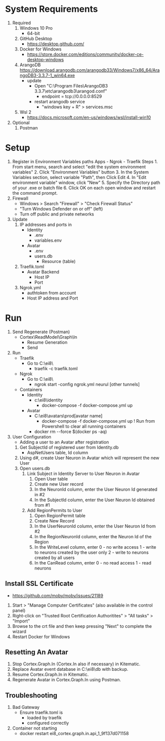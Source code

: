 System Requirements
===================
1. Required
	1. Windows 10 Pro
		- 64-bit
	2. GitHub Desktop
		- https://desktop.github.com/
	3. Docker for Windows
		- https://store.docker.com/editions/community/docker-ce-desktop-windows
	4. ArangoDB
		https://download.arangodb.com/arangodb33/Windows7/x86_64/ArangoDB3-3.3.7-1_win64.exe
		- update 
			- Open "C:\Program Files\ArangoDB3 3.3.7\etc\arangodb3\arangod.conf"
				- endpoint = tcp://0.0.0.0:8529
			- restart arangodb service
				- "windows key + R" > services.msc
	5. Wsl 2
		- https://docs.microsoft.com/en-us/windows/wsl/install-win10
2. Optional
	1. Postman

Setup
=====
1. Register in Environment Variables paths
	Apps
		- Ngrok
		- Traefik
	Steps
		1. From start menu, search and select "edit the system environment variables"
		2. Click "Environment Variables" button
		3. In the System Variables section, select variable "Path", then Click Edit
		4. In "Edit environment variable" window, click "New"
		5. Specify the Directory path of your .exe or batch file
		6. Click OK on each open window and restart the command prompt.
2. Firewall
	- Windows > Search "Firewall" > "Check Firewall Status"
	- "Turn Windows Defender on or off" (left)
	- Turn off public and private networks
3. Update 
	1. IP addresses and ports in 
		- Identity 
			- .env
			- variables.env
		- Avatar
			- .env
			- users.db
				- Resource (table)
	2. Traefik.toml
		- Avatar Backend
			- Host IP 
			- Port
	3. Ngrok.yml
		- authtoken from account
		- Host IP address and Port

Run
===
1. Send Regenerate (Postman) 
	- Cortex\ReadModel\Graph\In
		- Resume Generation
		- Send
2. Run 
	- Traefik
		- Go to C:\ei8\
			- traefik -c traefik.toml
	- Ngrok
		- Go to C:\ei8\ 
			- ngrok start -config ngrok.yml neurul [other tunnels]
	- Containers
		- Identity
			- c:\ei8\identity
				- docker-compose -f docker-compose.yml up
		- Avatar
			- C:\ei8\avatars\prod\[avatar name]
				- docker-compose -f docker-compose.yml up
		! Run from Powershell to clear all running containers
			- docker rm --force $(docker ps -aq)
3. User Configuration
	- Adding a user to an Avatar after registration
	1. Get SubjectId of registered user from Identity.db
		- AspNetUsers table, Id column
	2. Using d#, create User Neuron in Avatar which will represent the new User
	3. Open users.db
		1. Link Subject in Identity Server to User Neuron in Avatar
			1. Open User table
			2. Create new User record
			3. In the NeuronId column, enter the User Neuron Id generated in #2
			4. In the SubjectId column, enter the User Neuron Id obtained from #1
		2. Add RegionPermits to User
			1. Open RegionPermit table
			2. Create New Record
			3. In the UserNeuronId column, enter the User Neuron Id from #2
			4. In the RegionNeuronId column, enter the Neuron Id of the Region
			5. In the WriteLevel column, enter
				0 - no write access
				1 - write to neurons created by the user only
				2 - write to neurons created by all users
			6. In the CanRead column, enter
				0 - no read access
				1 - read neurons

Install SSL Certificate 
-----------------------
- https://github.com/moby/moby/issues/21189
1. Start > "Manage Computer Certificates" (also available in the control panel)
2. Right-click on "Trusted Root Certification Authoritites" > "All tasks" > "Import"
3. Browse to the crt file and then keep pressing "Next" to complete the wizard
4. Restart Docker for Windows

Resetting An Avatar
-------------------
1. Stop Cortex.Graph.In (Cortex.In also if necessary) in Kitematic.
2. Replace Avatar event database in C:\ei8\db with backup.
3. Resume Cortex.Graph.In in Kitematic.
4. Regenerate Avatar in Cortex.Graph.In using Postman.

Troubleshooting
---------------
1. Bad Gateway
	- Ensure traefik.toml is
		- loaded by traefik
		- configured correctly
2. Container not starting
	- docker restart ei8_cortex.graph.in.api_1_9f137d071158